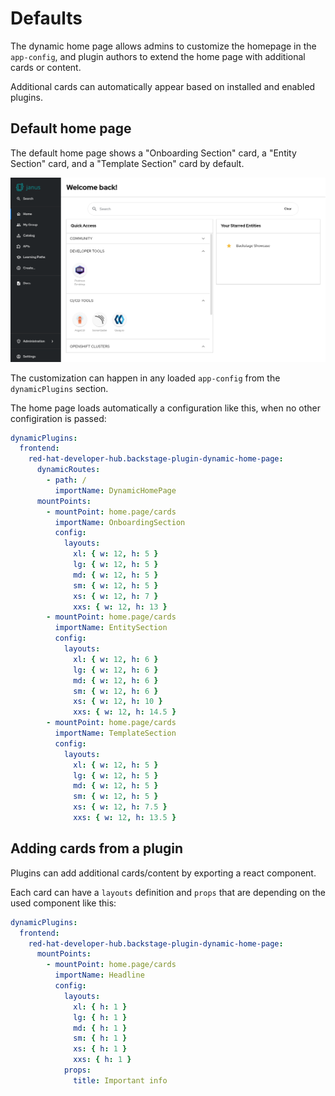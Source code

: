 # Defaults

The dynamic home page allows admins to customize the homepage in the `app-config`, and plugin authors to extend the home page with additional cards or content.

Additional cards can automatically appear based on installed and enabled plugins.

## Default home page

The default home page shows a "Onboarding Section" card, a "Entity Section" card, and a "Template Section" card by default.

![Default home page](default-homepage.png)

The customization can happen in any loaded `app-config` from the `dynamicPlugins` section.

The home page loads automatically a configuration like this, when no other configiration is passed:

```yaml
dynamicPlugins:
  frontend:
    red-hat-developer-hub.backstage-plugin-dynamic-home-page:
      dynamicRoutes:
        - path: /
          importName: DynamicHomePage
      mountPoints:
        - mountPoint: home.page/cards
          importName: OnboardingSection
          config:
            layouts:
              xl: { w: 12, h: 5 }
              lg: { w: 12, h: 5 }
              md: { w: 12, h: 5 }
              sm: { w: 12, h: 5 }
              xs: { w: 12, h: 7 }
              xxs: { w: 12, h: 13 }
        - mountPoint: home.page/cards
          importName: EntitySection
          config:
            layouts:
              xl: { w: 12, h: 6 }
              lg: { w: 12, h: 6 }
              md: { w: 12, h: 6 }
              sm: { w: 12, h: 6 }
              xs: { w: 12, h: 10 }
              xxs: { w: 12, h: 14.5 }
        - mountPoint: home.page/cards
          importName: TemplateSection
          config:
            layouts:
              xl: { w: 12, h: 5 }
              lg: { w: 12, h: 5 }
              md: { w: 12, h: 5 }
              sm: { w: 12, h: 5 }
              xs: { w: 12, h: 7.5 }
              xxs: { w: 12, h: 13.5 }
```

## Adding cards from a plugin

Plugins can add additional cards/content by exporting a react component.

Each card can have a `layouts` definition and `props` that are depending on the used component like this:

```yaml
dynamicPlugins:
  frontend:
    red-hat-developer-hub.backstage-plugin-dynamic-home-page:
      mountPoints:
        - mountPoint: home.page/cards
          importName: Headline
          config:
            layouts:
              xl: { h: 1 }
              lg: { h: 1 }
              md: { h: 1 }
              sm: { h: 1 }
              xs: { h: 1 }
              xxs: { h: 1 }
            props:
              title: Important info
```
